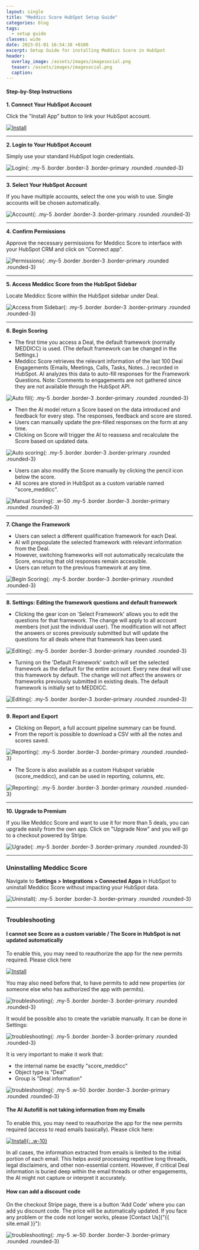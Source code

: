 ```yaml
---
layout: single
title: "Meddicc Score HubSpot Setup Guide"
categories: blog
tags:
  - setup guide
classes: wide
date: 2023-01-01 16:54:38 +0100
excerpt: Setup Guide for installing Meddicc Score in HubSpot
header:
  overlay_image: /assets/images/imagesocial.png
  teaser: /assets/images/imagesocial.png
  caption:
---
```


#### Step-by-Step Instructions

**1. Connect Your HubSpot Account**

Click the "Install App" button to link your HubSpot account.

<a href="{{ site.pwalink }}" target="_blank" class="w-50">![Install](../../assets/images/installBtn.png)</a>

---

**2. Login to Your HubSpot Account**

Simply use your standard HubSpot login credentials.

![Login](../../assets/images/guide1.png){: .my-5 .border .border-3 .border-primary .rounded .rounded-3}

---

**3. Select Your HubSpot Account**

If you have multiple accounts, select the one you wish to use. Single accounts will be chosen automatically.

![Account](../../assets/images/guide2.png){: .my-5 .border .border-3 .border-primary .rounded .rounded-3}

---

**4. Confirm Permissions**

Approve the necessary permissions for Meddicc Score to interface with your HubSpot CRM and click on "Connect app".

![Permissions](../../assets/images/guide21.png){: .my-5 .border .border-3 .border-primary .rounded .rounded-3}

---

**5. Access Meddicc Score from the HubSpot Sidebar**

Locate Meddicc Score within the HubSpot sidebar under Deal.

![Access from Sidebar](../../assets/images/guide3.png){: .my-5 .border .border-3 .border-primary .rounded .rounded-3}

---

**6. Begin Scoring**

- The first time you access a Deal, the default framework (normally MEDDICC) is used. (The default framework can be changed in the Settings.)
- Meddicc Score retrieves the relevant information of the last 100 Deal Engagements (Emails, Meetings, Calls, Tasks, Notes...) recorded in HubSpot. AI analyzes this data to auto-fill responses for the Framework Questions.
  Note: Comments to engagements are not gathered since they are not available through the HubSpot API.

![Auto fill](../../assets/images/poster-clip.png){: .my-5 .border .border-3 .border-primary .rounded .rounded-3}

- Then the AI model return a Score based on the data introduced and feedback for every step. The responses, feedback and score are stored.
- Users can manually update the pre-filled responses on the form at any time.
- Clicking on Score will trigger the AI to reassess and recalculate the Score based on updated data.

![Auto scoring](../../assets/images/guide42.png){: .my-5 .border .border-3 .border-primary .rounded .rounded-3}

- Users can also modify the Score manually by clicking the pencil icon below the score.
- All scores are stored in HubSpot as a custom variable named "score_meddicc".

![Manual Scoring](../../assets/images/guide41.png){: .w-50 .my-5 .border .border-3 .border-primary .rounded .rounded-3}

---

**7. Change the Framework**

- Users can select a different qualification framework for each Deal.
- AI will prepopulate the selected framework with relevant information from the Deal.
- However, switching frameworks will not automatically recalculate the Score, ensuring that old responses remain accessible.
- Users can return to the previous framework at any time.

![Begin Scoring](../../assets/images/guide4.png){: .my-5 .border .border-3 .border-primary .rounded .rounded-3}

---

**8. Settings: Editing the framework questions and default framework**

- Clicking the gear icon on 'Select Framework' allows you to edit the questions for that framework. The change will apply to all account members (not just the individual user). The modification will not affect the answers or scores previously submitted but will update the questions for all deals where that framework has been used.

![Editing](../../assets/images/guide9.png){: .my-5 .border .border-3 .border-primary .rounded .rounded-3}

- Turning on the 'Default Framework' switch will set the selected framework as the default for the entire account. Every new deal will use this framework by default. The change will not affect the answers or frameworks previously submitted in existing deals. The default framework is initially set to MEDDICC.

![Editing](../../assets/images/guide10.png){: .my-5 .border .border-3 .border-primary .rounded .rounded-3}

---

**9. Report and Export**

- Clicking on Report, a full account pipeline summary can be found.
- From the report is possible to download a CSV with all the notes and scores saved.

![Reporting](../../assets/images/guide8.png){: .my-5 .border .border-3 .border-primary .rounded .rounded-3}

- The Score is also available as a custom Hubspot variable (score_meddicc), and can be used in reporting, columns, etc.

![Reporting](../../assets/images/features4.png){: .my-5 .border .border-3 .border-primary .rounded .rounded-3}

---

**10. Upgrade to Premium**

If you like Meddicc Score and want to use it for more than 5 deals, you can upgrade easily from the own app. Click on "Upgrade Now" and you will go to a checkout powered by Stripe.

![Ugrade](../../assets/images/guide5.png){: .my-5 .border .border-3 .border-primary .rounded .rounded-3}

---

### Uninstalling Meddicc Score

Navigate to **Settings > Integrations > Connected Apps** in HubSpot to uninstall Meddicc Score without impacting your HubSpot data.

![Uninstall](../../assets/images/guide6.png){: .my-5 .border .border-3 .border-primary .rounded .rounded-3}

---

### Troubleshooting

#### I cannot see Score as a custom variable / The Score in HubSpot is not updated automatically

To enable this, you may need to reauthorize the app for the new permits required. Please click here

<a href="{{ site.pwalink }}" target="_blank">![Install](../../assets/images/installBtn.png)</a>

You may also need before that, to have permits to add new properties (or someone else who has authorized the app with permits).

![troubleshooting](../../assets/images/trouble1.png){: .my-5 .border .border-3 .border-primary .rounded .rounded-3}

It would be possible also to create the variable manually. It can be done in Settings:

![troubleshooting](../../assets/images/trouble12.png){: .my-5 .border .border-3 .border-primary .rounded .rounded-3}

It is very important to make it work that:

- the internal name be exactly "score_meddicc"
- Object type is "Deal"
- Group is "Deal information"

![troubleshooting](../../assets/images/trouble2.png){: .my-5 .w-50 .border .border-3 .border-primary .rounded .rounded-3}

#### The AI Autofill is not taking information from my Emails

To enable this, you may need to reauthorize the app for the new permits required (access to read emails basically). Please click here:

<a href="{{ site.pwalink }}" target="_blank">![Install](../../assets/images/installBtn.png){: .w-10}
</a>

In all cases, the information extracted from emails is limited to the initial portion of each email. This helps avoid processing repetitive long threads, legal disclaimers, and other non-essential content. However, if critical Deal information is buried deep within the email threads or other engagements, the AI might not capture or interpret it accurately.

#### How can add a discount code

On the checkout Stripe page, there is a button 'Add Code' where you can add yu discount code. The price will be automatically updated. If you face any problem or the code not longer works, please [Contact Us]("{{ site.email }}"):

![troubleshooting](../../assets/images/trouble2.png){: .my-5 .w-50 .border .border-3 .border-primary .rounded .rounded-3}
